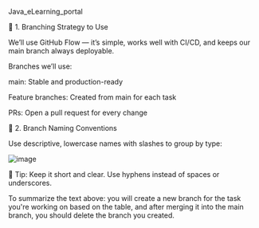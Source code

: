 Java_eLearning_portal

🔁 1. Branching Strategy to Use

We’ll use GitHub Flow — it’s simple, works well with CI/CD, and keeps our main branch always deployable.

Branches we’ll use:

main: Stable and production-ready

Feature branches: Created from main for each task

PRs: Open a pull request for every change

🧱 2. Branch Naming Conventions

Use descriptive, lowercase names with slashes to group by type:

![image](https://github.com/user-attachments/assets/07125430-de06-4c35-8c26-e98294426db4)


🔸 Tip: Keep it short and clear. Use hyphens instead of spaces or underscores.


To summarize the text above: you will create a new branch for the task you're working on based on the table, and after merging it into the main branch, you should delete the branch you created.
